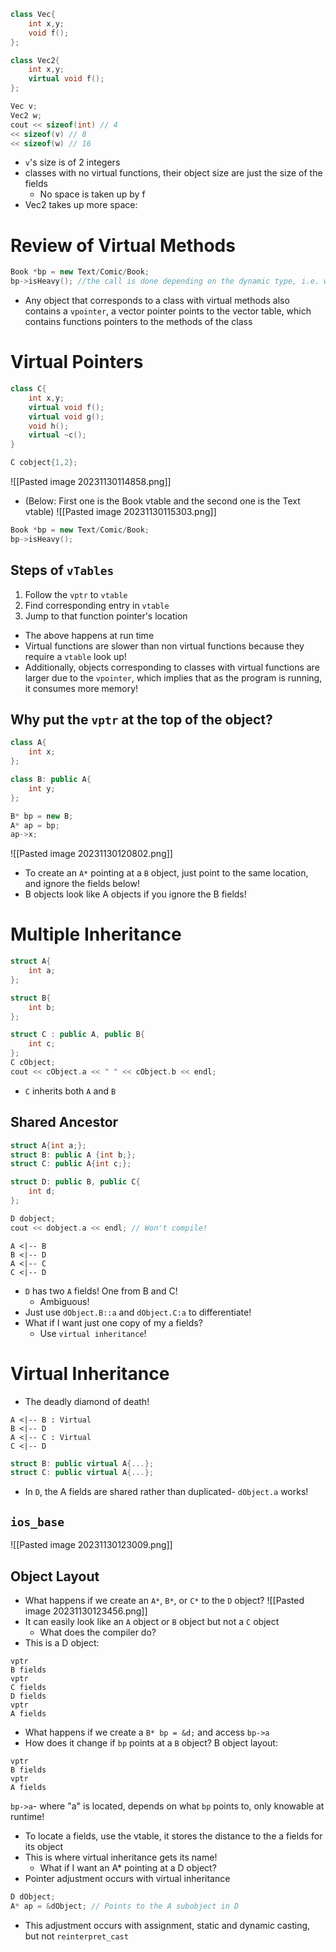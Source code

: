 ```cpp
class Vec{
	int x,y;
	void f();
};

class Vec2{
	int x,y;
	virtual void f();
};

Vec v;
Vec2 w;
cout << sizeof(int) // 4 
<< sizeof(v) // 8
<< sizeof(w) // 16
```
- `v`'s size is of 2 integers
- classes with no virtual functions, their object size are just the size of the fields
	- No space is taken up by f
- Vec2 takes up more space:
# Review of Virtual Methods
```cpp
Book *bp = new Text/Comic/Book;
bp->isHeavy(); //the call is done depending on the dynamic type, i.e. we call the method implementation based on the type `bp` is pointing to
```
- Any object that corresponds to a class with virtual methods also contains a `vpointer`, a vector pointer points to the vector table, which contains functions pointers to the methods of the class
# Virtual Pointers
```cpp
class C{
	int x,y;
	virtual void f();
	virtual void g();
	void h();
	virtual ~c();
}
```

```cpp
C cobject{1,2};
```
![[Pasted image 20231130114858.png]]
 - (Below: First one is the Book vtable and the second one is the Text vtable)
 ![[Pasted image 20231130115303.png]]
 ```cpp
 Book *bp = new Text/Comic/Book;
 bp->isHeavy();
```
## Steps of `vTables`
1. Follow the `vptr` to `vtable`
2. Find corresponding entry in `vtable`
3. Jump to that function pointer's location
- The above happens at run time
- Virtual functions are slower than non virtual functions because they require a `vtable` look up!
- Additionally, objects corresponding to classes with virtual functions are larger due to the `vpointer`, which implies that as the program is running, it consumes more memory!
## Why put the `vptr` at the top of the object?
```cpp
class A{
	int x;
};

class B: public A{
	int y;
};

B* bp = new B;
A* ap = bp;
ap->x;
```
![[Pasted image 20231130120802.png]]
- To create an `A*` pointing at a `B` object, just point to the same location, and ignore the fields below!
- B objects look like A objects if you ignore the B fields!
# Multiple Inheritance
```cpp
struct A{
	int a;
};

struct B{
	int b;
};

struct C : public A, public B{
	int c;
};
C cObject;
cout << cObject.a << " " << cObject.b << endl;
```
- `C` inherits both `A` and `B`
## Shared Ancestor
```cpp
struct A{int a;};
struct B: public A {int b;};
struct C: public A{int c;};

struct D: public B, public C{
	int d;
};

D dobject;
cout << dobject.a << endl; // Won't compile!
```

```plantuml
A <|-- B
B <|-- D
A <|-- C
C <|-- D
```
- `D` has two `A` fields! One from B and C!
	- Ambiguous!
- Just use `dObject.B::a` and `dObject.C:a` to differentiate!
- What if I want just one copy of my a fields?
	- Use `virtual inheritance`!
# Virtual Inheritance
- The deadly diamond of death!
```plantuml
A <|-- B : Virtual
B <|-- D 
A <|-- C : Virtual
C <|-- D
```
```cpp
struct B: public virtual A{...};
struct C: public virtual A{...};
```
- In `D`, the A fields are shared rather than duplicated- `dObject.a` works!
## `ios_base`
![[Pasted image 20231130123009.png]]
## Object Layout
- What happens if we create an `A*`, `B*`, or `C*` to the `D` object?
![[Pasted image 20231130123456.png]]
- It can easily look like an `A` object or `B` object but not a `C` object
	- What does the compiler do?
- This is a D object:
```
vptr
B fields
vptr
C fields
D fields
vptr
A fields
```
- What happens if we create a `B* bp = &d;` and access `bp->a`
- How does it change if `bp` points at a `B` object?
B object layout:
```
vptr
B fields
vptr
A fields
```
`bp->a`- where "a" is located, depends on what `bp` points to, only knowable at runtime!
- To locate a fields, use the vtable, it stores the distance to the a fields for its object
- This is where virtual inheritance gets its name!
	- What if I want an A* pointing at a D object?
- Pointer adjustment occurs with virtual inheritance
```cpp
D dObject;
A* ap = &dObject; // Points to the A subobject in D
```
- This adjustment occurs with assignment, static and dynamic casting, but not `reinterpret_cast`
